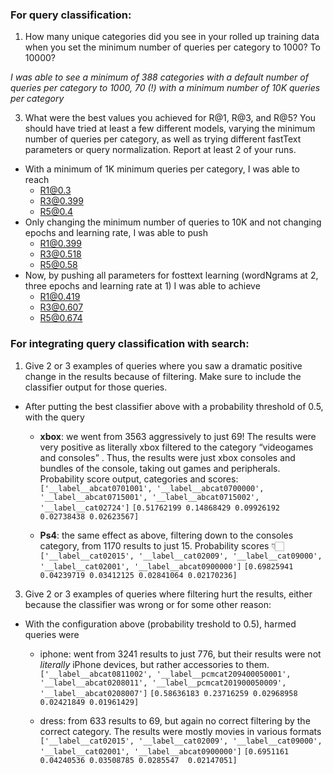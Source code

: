 ### For query classification:

1. How many unique categories did you see in your rolled up training data when you set the minimum number of queries per category to 1000? To 10000?

_I was able to see a minimum of 388 categories with a default number of queries per category to 1000, 70 (!) with a minimum number of 10K queries per category_

3. What were the best values you achieved for R@1, R@3, and R@5? You should have tried at least a few different models, varying the minimum number of queries per category, as well as trying different fastText parameters or query normalization. Report at least 2 of your runs.

- With a minimum of 1K minimum queries per category, I was able to reach  
    - R1@0.3  
    - R3@0.399 
    - R5@0.4
- Only changing the minimum number of queries to 10K and not changing epochs and learning rate, I was able to push 
    - R1@0.399
    - R3@0.518
    - R5@0.58
- Now, by pushing all parameters for fosttext learning (wordNgrams at 2, three epochs and learning rate at 1) I was able to achieve
    - R1@0.419
    - R3@0.607
    - R5@0.674


### For integrating query classification with search: 
1. Give 2 or 3 examples of queries where you saw a dramatic positive change in the results because of filtering. Make sure to include the classifier output for those queries.

- After putting the best classifier above with a probability threshold of 0.5, with the query
    - **xbox**: we went from 3563 aggressively to just 69! The results were very positive as literally xbox filtered to the category  “videogames and consoles” . Thus, the results were just xbox consoles and bundles of the console, taking out games and peripherals. Probability score output, categories and scores:
    `['__label__abcat0701001', '__label__abcat0700000', '__label__abcat0715001', '__label__abcat0715002', '__label__cat02724']`
    `[0.51762199 0.14868429 0.09926192 0.02738438 0.02623567]`

    - **Ps4**: the same effect as above, filtering down to the consoles category, from 1170 results to just 15. Probability scores 👇🏻
    `['__label__cat02015', '__label__cat02009', '__label__cat09000', '__label__cat02001', '__label__abcat0900000']`
    `[0.69825941 0.04239719 0.03412125 0.02841064 0.02170236]`
 
      
3. Give 2 or 3 examples of queries where filtering hurt the results, either because the classifier was wrong or for some other reason:
- With the configuration above (probability treshold to 0.5), harmed queries were
    - iphone: went from 3241 results to just 776, but their results were not _literally_ iPhone devices, but rather accessories to them.
    `['__label__abcat0811002', '__label__pcmcat209400050001', '__label__abcat0208011', '__label__pcmcat201900050009', '__label__abcat0208007']`
    `[0.58636183 0.23716259 0.02968958 0.02421849 0.01961429]`

        
    - dress: from 633 results to 69, but again no correct filtering by the correct category. The results were mostly movies in various formats
    `['__label__cat02015', '__label__cat02009', '__label__cat09000', '__label__cat02001', '__label__abcat0900000']`
    `[0.6951161  0.04240536 0.03508785 0.0285547  0.02147051]`

